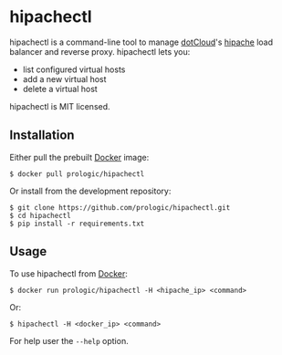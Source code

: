 hipachectl
==========

hipachectl is a command-line tool to manage [dotCloud](http://dotcloud.com/)'s [hipache](https://github.com/hipache/hipache) load balancer and reverse proxy. hipachectl lets you:

-   list configured virtual hosts
-   add a new virtual host
-   delete a virtual host

hipachectl is MIT licensed.

Installation
------------

Either pull the prebuilt [Docker](http://docker.com/) image:

    $ docker pull prologic/hipachectl

Or install from the development repository:

    $ git clone https://github.com/prologic/hipachectl.git
    $ cd hipachectl
    $ pip install -r requirements.txt

Usage
-----

To use hipachectl from [Docker](http://docker.com/):

    $ docker run prologic/hipachectl -H <hipache_ip> <command>

Or:

    $ hipachectl -H <docker_ip> <command>

For help user the `--help` option.
